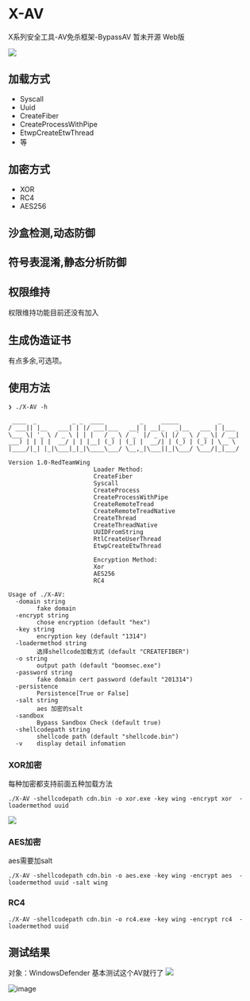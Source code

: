 # X-AV
X系列安全工具-AV免杀框架-BypassAV
暂未开源
Web版

![](https://redteamwing.oss-cn-hongkong.aliyuncs.com/20210518145602.png)

## 加载方式
- Syscall
- Uuid
- CreateFiber
- CreateProcessWithPipe
- EtwpCreateEtwThread
- 等

## 加密方式
- XOR
- RC4
- AES256

## 沙盒检测,动态防御

## 符号表混淆,静态分析防御


## 权限维持
权限维持功能目前还没有加入
## 生成伪造证书
有点多余,可选项。
## 使用方法

```
❯ ./X-AV -h

 ____  _          _ _  ____          _     _____           _
/ ___|| |__   ___| | |/ ___|___   __| | __|_   _|__   ___ | |___
\___ \| '_ \ / _ \ | | |   / _ \ / _` |/ _ \| |/ _ \ / _ \| / __|
___) | | | |  __/ | | |__| (_) | (_| |  __/| | (_) | (_) | \__ \
|____/|_| |_|\___|_|_|\____\___/ \__,_|\___||_|\___/ \___/|_|___/

Version 1.0-RedTeamWing
						Loader Method:
						CreateFiber
						Syscall
						CreateProcess
						CreateProcessWithPipe
						CreateRemoteTread
						CreateRemoteTreadNative
						CreateThread
						CreateThreadNative
						UUIDFromString
						RtlCreateUserThread
						EtwpCreateEtwThread

						Encryption Method:
						Xor
						AES256
						RC4

Usage of ./X-AV:
  -domain string
    	fake domain
  -encrypt string
    	chose encryption (default "hex")
  -key string
    	encryption key (default "1314")
  -loadermethod string
    	选择shellcode加载方式 (default "CREATEFIBER")
  -o string
    	output path (default "boomsec.exe")
  -password string
    	fake domain cert password (default "201314")
  -persistence
    	Persistence[True or False]
  -salt string
    	aes 加密的salt
  -sandbox
    	Bypass Sandbox Check (default true)
  -shellcodepath string
    	shellcode path (default "shellcode.bin")
  -v	display detail infomation
  ```
  
 ### XOR加密
  每种加密都支持前面五种加载方法
```
./X-AV -shellcodepath cdn.bin -o xor.exe -key wing -encrypt xor  -loadermethod uuid
```
![](https://i.loli.net/2021/05/14/2HfmgtLoRdKiWkG.png)
 ### AES加密
 aes需要加salt
```
./X-AV -shellcodepath cdn.bin -o aes.exe -key wing -encrypt aes  -loadermethod uuid -salt wing
```
### RC4
```
./X-AV -shellcodepath cdn.bin -o rc4.exe -key wing -encrypt rc4  -loadermethod uuid
```

## 测试结果
对象：WindowsDefender
基本测试这个AV就行了
![](https://i.loli.net/2021/05/14/Q8RvafxMIFKGXWU.png)

![image](https://user-images.githubusercontent.com/25416365/118236750-0ded1700-b4c9-11eb-8e63-1b92b6f668b5.png)


